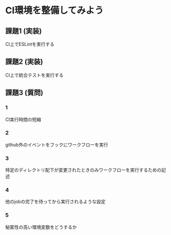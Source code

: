 # CI環境を整備してみよう

## 課題1 (実装)

CI上でESLintを実行する

## 課題2 (実装)

CI上で統合テストを実行する

## 課題3 (質問)

### 1

CI実行時間の短縮

### 2

github外のイベントをフックにワークフローを実行

### 3

特定のディレクトリ配下が変更されたときのみワークフローを実行するための記述

### 4

他のjobの完了を待ってから実行されるような設定

### 5

秘匿性の高い環境変数をどうするか

